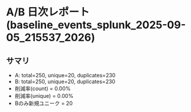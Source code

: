 # A/B 日次レポート (baseline_events_splunk_2025-09-05_215537_2026)

## サマリ
- A: total=250, unique=20, duplicates=230
- B: total=250, unique=20, duplicates=230
- 削減率(count) = 0.00%
- 削減率(unique) = 0.00%
- Bのみ新規ユニーク = 20